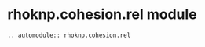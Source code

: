 # rhoknp.cohesion.rel module

```{eval-rst}
.. automodule:: rhoknp.cohesion.rel
```

```{toctree}

```
